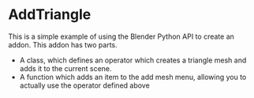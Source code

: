 # AddTriangle

This is a simple example of using the Blender Python API to create an
addon. This addon has two parts.

- A class, which defines an operator which creates a triangle mesh and
  adds it to the current scene.
- A function which adds an item to the add mesh menu, allowing you to
  actually use the operator defined above


